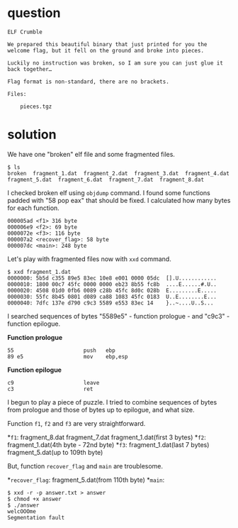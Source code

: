 # question
```
ELF Crumble

We prepared this beautiful binary that just printed for you the welcome flag, but it fell on the ground and broke into pieces.

Luckily no instruction was broken, so I am sure you can just glue it back together…

Flag format is non-standard, there are no brackets.

Files:

    pieces.tgz
```

# solution
We have one "broken" elf file and some fragmented files.
```
$ ls
broken  fragment_1.dat  fragment_2.dat  fragment_3.dat  fragment_4.dat  fragment_5.dat  fragment_6.dat  fragment_7.dat  fragment_8.dat
```

I checked broken elf using `objdump` command. I found some functions padded with "58 pop eax" that should be fixed. I calculated how many bytes for each function.

```
000005ad <f1> 316 byte
000006e9 <f2>: 69 byte
0000072e <f3>: 116 byte
000007a2 <recover_flag>: 58 byte
000007dc <main>: 248 byte
```

Let's play with fragmented files now with `xxd` command.

```
$ xxd fragment_1.dat
0000000: 5b5d c355 89e5 83ec 10e8 e001 0000 05dc  [].U............
0000010: 1800 00c7 45fc 0000 0000 eb23 8b55 fc8b  ....E......#.U..
0000020: 4508 01d0 0fb6 0089 c28b 45fc 8d0c 028b  E.........E.....
0000030: 55fc 8b45 0801 d089 ca88 1083 45fc 0183  U..E........E...
0000040: 7dfc 137e d790 c9c3 5589 e553 83ec 14    }..~....U..S...
```

I searched sequences of bytes "5589e5" - function prologue - and "c9c3" - function epilogue.

**Function prologue**
```
55                   	push   ebp
89 e5                	mov    ebp,esp
 ```

**Function epilogue**
```
c9                   	leave  
c3                   	ret  
```

I begun to play a piece of puzzle. I tried to combine sequences of bytes from prologue and those of bytes up to epilogue, and what size.

Function `f1`, `f2` and `f3` are very straightforward.

*`f1`: fragment_8.dat fragment_7.dat fragment_1.dat(first 3 bytes)
*`f2`: fragment_1.dat(4th byte - 72nd byte)
*`f3`: fragment_1.dat(last 7 bytes) fragment_5.dat(up to 109th byte)

But, function `recover_flag` and `main` are troublesome.

*`recover_flag`: fragment_5.dat(from 110th byte)
*`main`:

```
$ xxd -r -p answer.txt > answer
$ chmod +x answer
$ ./answer 
welcOOOme
Segmentation fault
```

